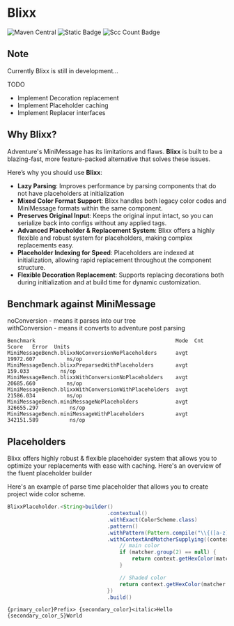 # Blixx
![Maven Central](https://img.shields.io/maven-central/v/dev.oop778.blixx/blixx-core)
![Static Badge](https://img.shields.io/badge/Java_version-8-brightgreene)
![Scc Count Badge](https://sloc.xyz/github/oop-778/blixx?category=code)

## Note
Currently Blixx is still in development...

TODO
- Implement Decoration replacement
- Implement Placeholder caching
- Implement Replacer interfaces

## Why Blixx?

Adventure's MiniMessage has its limitations and flaws. **Blixx** is built to be a blazing-fast, more feature-packed alternative that solves these issues.

Here’s why you should use **Blixx**:

- **Lazy Parsing**: Improves performance by parsing components that do not have placeholders at initialization
- **Mixed Color Format Support**: Blixx handles both legacy color codes and MiniMessage formats within the same component.
- **Preserves Original Input**: Keeps the original input intact, so you can serialize back into configs without any applied tags.
- **Advanced Placeholder & Replacement System**: Blixx offers a highly flexible and robust system for placeholders, making complex replacements easy.
- **Placeholder Indexing for Speed**: Placeholders are indexed at initialization, allowing rapid replacement throughout the component structure.
- **Flexible Decoration Replacement**: Supports replacing decorations both during initialization and at build time for dynamic customization.

## Benchmark against MiniMessage
noConversion - means it parses into our tree  
withConversion - means it converts to adventure post parsing  
```text
Benchmark                                             Mode  Cnt       Score   Error  Units
MiniMessageBench.blixxNoConversionNoPlaceholders      avgt        19972.607          ns/op
MiniMessageBench.blixxPreparsedWithPlaceholders       avgt          159.033          ns/op
MiniMessageBench.blixxWithConversionNoPlaceholders    avgt        20685.660          ns/op
MiniMessageBench.blixxWithConversionWithPlaceholders  avgt        21586.034          ns/op
MiniMessageBench.miniMessageNoPlaceholders            avgt       326655.297          ns/op
MiniMessageBench.miniMessageWithPlaceholders          avgt       342151.589          ns/op
```

## Placeholders
Blixx offers highly robust & flexible placeholder system that allows you to optimize your replacements with ease with caching.
Here's an overview of the fluent placeholder builder

Here's an example of parse time placeholder that allows you to create project wide color scheme.
```java
BlixxPlaceholder.<String>builder()
                                .contextual()
                                .withExact(ColorScheme.class)
                                .pattern()
                                .withPattern(Pattern.compile("\\{([a-z]+)_color(?:_([1-9]))?}"))
                                .withContextAndMatcherSupplying((context, matcher) -> {
                                    // main color
                                    if (matcher.group(2) == null) {
                                        return context.getHexColor(matcher.group(1), 0);
                                    }

                                    // Shaded color
                                    return context.getHexColor(matcher.group(1), Integer.parseInt(matcher.group(2)));
                                })
                                .build()
```
```aiignore
{primary_color}Prefix> {secondary_color}<italic>Hello {secondary_color_5}World
```